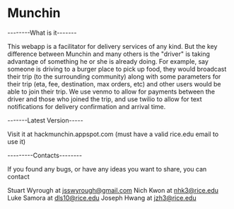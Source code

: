Munchin 
=============================
--------What is it-------

This webapp is a facilitator for delivery services of any kind. But the key difference between Munchin and many others is the "driver" is taking advantage of something he or she is already doing. For example, say someone is driving to a burger place to pick up food, they would broadcast their trip (to the surrounding community) along with some parameters for their trip (eta, fee, destination, max orders, etc) and other users would be able to join their trip. We use venmo to allow for payments between the driver and those who joined the trip, and use twilio to allow for text notifications for delivery confirmation and arrival time.

-------Latest Version-----

Visit it at hackmunchin.appspot.com (must have a valid rice.edu email to use it)

---------Contacts--------

If you found any bugs, or have any ideas you want to share, you can contact

Stuart Wyrough at jsswyrough@gmail.com
Nich Kwon at nhk3@rice.edu
Luke Samora at dls10@rice.edu
Joseph Hwang at jzh3@rice.edu
